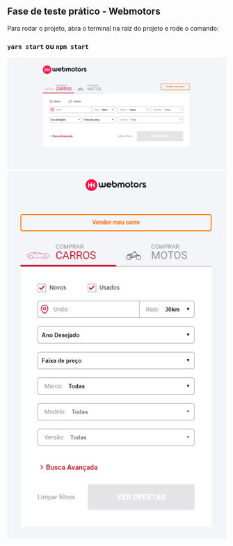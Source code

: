## Fase de teste prático - Webmotors

Para rodar o projeto, abra o terminal na raiz do projeto e rode o comando:

### `yarn start` ou `npm start`


![Versão Desktop](https://github.com/OtavioBraga0/webmotors/blob/master/screeshots/Desktop.png "Desktop Version")
![Versão Mobile](https://github.com/OtavioBraga0/webmotors/blob/master/screeshots/Mobile.png "Mobile Version")

